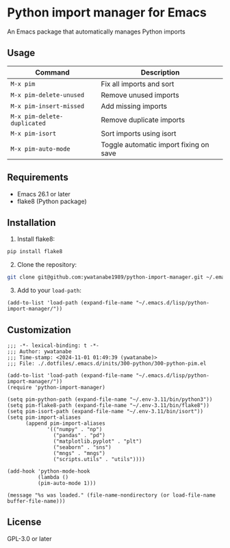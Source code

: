 # Python import manager for Emacs

An Emacs package that automatically manages Python imports

## Usage

| Command | Description |
|---------|-------------|
| `M-x pim` | Fix all imports and sort |
| `M-x pim-delete-unused` | Remove unused imports |
| `M-x pim-insert-missed` | Add missing imports |
| `M-x pim-delete-duplicated` | Remove duplicate imports |
| `M-x pim-isort` | Sort imports using isort |
| `M-x pim-auto-mode` | Toggle automatic import fixing on save |

## Requirements

- Emacs 26.1 or later
- flake8 (Python package)

## Installation

1. Install flake8:
```bash
pip install flake8
```

2. Clone the repository:
```bash
git clone git@github.com:ywatanabe1989/python-import-manager.git ~/.emacs.d/lisp/python-import-manager
```

3. Add to your `load-path`:
```elisp
(add-to-list 'load-path (expand-file-name "~/.emacs.d/lisp/python-import-manager/"))
```

## Customization

```elisp
;;; -*- lexical-binding: t -*-
;;; Author: ywatanabe
;;; Time-stamp: <2024-11-01 01:49:39 (ywatanabe)>
;;; File: ./.dotfiles/.emacs.d/inits/300-python/300-python-pim.el

(add-to-list 'load-path (expand-file-name "~/.emacs.d/lisp/python-import-manager/"))
(require 'python-import-manager)

(setq pim-python-path (expand-file-name "~/.env-3.11/bin/python3"))
(setq pim-flake8-path (expand-file-name "~/.env-3.11/bin/flake8"))
(setq pim-isort-path (expand-file-name "~/.env-3.11/bin/isort"))
(setq pim-import-aliases
      (append pim-import-aliases
             '(("numpy" . "np")
               ("pandas" . "pd")
               ("matplotlib.pyplot" . "plt")
               ("seaborn" . "sns")
               ("mngs" . "mngs")
               ("scripts.utils" . "utils"))))

(add-hook 'python-mode-hook
          (lambda ()
          (pim-auto-mode 1)))

(message "%s was loaded." (file-name-nondirectory (or load-file-name buffer-file-name)))
```

## License

GPL-3.0 or later


